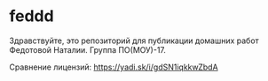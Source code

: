 # feddd
Здравствуйте, это репозиторий для публикации домашних работ Федотовой Наталии. Группа ПО(МОУ)-17.

Сравнение лицензий: https://yadi.sk/i/gdSN1iqkkwZbdA
